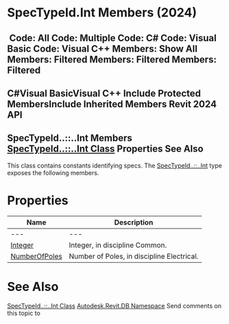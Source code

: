 # SpecTypeId.Int Members (2024)

﻿
 Code: All Code: Multiple Code: C# Code: Visual Basic Code: Visual C++  Members: Show All Members: Filtered Members: Filtered Members: Filtered   
---  
C#Visual BasicVisual C++
Include Protected MembersInclude Inherited Members
Revit 2024 API  
---  
SpecTypeId..::..Int Members  
[SpecTypeId..::..Int Class](8d28b8ee-90a3-e088-df12-d5eb1f8443d0.md "SpecTypeId.Int Class") Properties See Also  
---  
This class contains constants identifying specs. 
The [SpecTypeId..::..Int](8d28b8ee-90a3-e088-df12-d5eb1f8443d0.md "SpecTypeId.Int Class") type exposes the following members.
# Properties
| Name | Description |
| --- | --- |
| --- | --- | --- |
| [Integer](6325e901-7735-2112-f749-ca7b2dbc19fb.md "Integer Property") | Integer, in discipline Common. |
| [NumberOfPoles](6c448371-c0e7-314e-089f-bd21fdd519e1.md "NumberOfPoles Property") | Number of Poles, in discipline Electrical. |

# See Also
[SpecTypeId..::..Int Class](8d28b8ee-90a3-e088-df12-d5eb1f8443d0.md "SpecTypeId.Int Class")
[Autodesk.Revit.DB Namespace](87546ba7-461b-c646-cbb1-2cb8f5bff8b2.md "Autodesk.Revit.DB Namespace")
Send comments on this topic to 